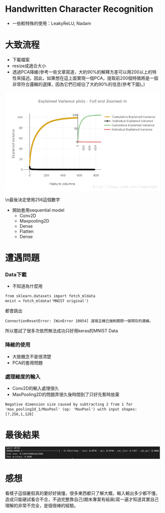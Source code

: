 [perf]:https://github.com/buaXD/ML2018_410421230/blob/master/Assignment2/Pic/giveup.jpg
[intro]:https://github.com/buaXD/ML2018_410421230/blob/master/Assignment2/Pic/intro.png

# Handwritten Character Recognition

* 一些較特殊的使用：LeakyReLU, Nadam

# 大致流程
* 下載檔案
* resize成適合大小
* 透過PCA降維(參考一些文章寫道，大約90%的解釋方差可以用200以上的特性來描述。因此，如果想在這上面實現一個PCA，提取前200個特徵將是一個非常符合邏輯的選擇，因為它們已經佔了大約90%的信息(參考下圖)。)

![intro]

\n最後決定使用256這個數字
* 開始套用sequential model
  * Conv2D
  * Maxpooling2D
  * Dense
  * Flatten
  * Dense


# 遭遇問題
### Data下載
* 不知道為什麼用
```
from sklearn.datasets import fetch_mldata
mnist = fetch_mldata('MNIST original')
```
都會跳出
```
ConnectionResetError: [WinError 10054] 遠端主機已強制關閉一個現存的連線。
```
所以嘗試了很多次依然無法成功只好用keras的MNIST Data
### 降維的使用
* 大致概念不是很清楚
* PCA的套用問題
### 處理維度的輸入
* Conv2D的輸入處理很久
* MaxPooling2D的問題弄很久後時間到了只好先暫時放棄
```
Negative dimension size caused by subtracting 2 from 1 for 'max_pooling2d_1/MaxPool' (op: 'MaxPool') with input shapes: [?,256,1,128]
```
# 最後結果
![perf]

# 感想
看樣子這個暑假真的要好好搞懂，很多東西都只了解大概，輸入輸出多少都不懂，造成只能硬試看合不合，不過完整靠自己(期末專案有組員)寫一遍才知道其實自己理解的非常不完全，是個很棒的經驗。
